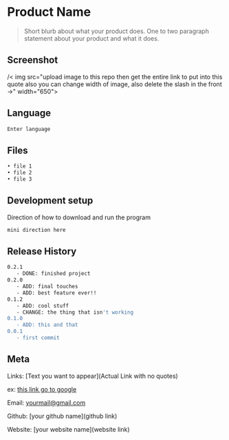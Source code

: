 
# Product Name
> Short blurb about what your product does. One to two paragraph statement about your product and what it does.

## Screenshot

/< img src="upload image to this repo then get the entire link to put into this quote also you can change width of image, also delete the slash in the front ->" width="650">

## Language
```sh
Enter language
```
## Files
```sh
• file 1
• file 2
• file 3
```
## Development setup

Direction of how to download and run the program

```sh
mini direction here
```

## Release History

```sh
0.2.1
   - DONE: finished project
0.2.0
   - ADD: final touches
   - ADD: best feature ever!!
0.1.2
   - ADD: cool stuff
   - CHANGE: the thing that isn't working
0.1.0
   - ADD: this and that
0.0.1
   - first commit
```

## Meta

Links: [Text you want to appear](Actual Link with no quotes)

ex: [this link go to google](https://www.google.com/)

Email: yourmail@gmail.com

Github: [your github name](github link)

Website: [your website name](website link)
